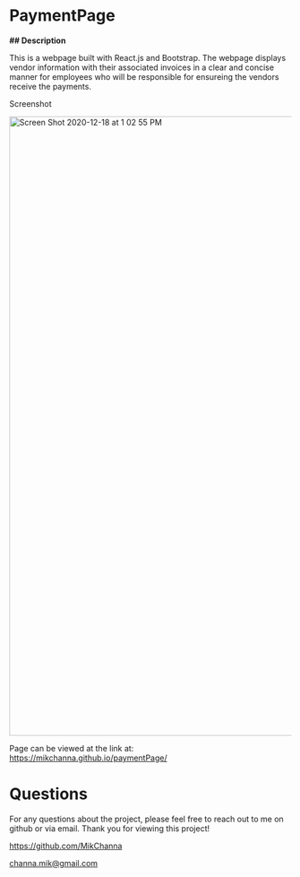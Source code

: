 # PaymentPage 


**## Description**

This is a webpage built with React.js and Bootstrap.  The webpage displays vendor information with their associated invoices in a clear and concise manner for employees who will  be responsible for ensureing the vendors receive the payments.  

Screenshot

<img width="1105" alt="Screen Shot 2020-12-18 at 1 02 55 PM" src="https://user-images.githubusercontent.com/61893686/102646424-0308a300-4132-11eb-8404-95eabfc1cd4e.png">




Page can be viewed at the link at: 
https://mikchanna.github.io/paymentPage/ 



# Questions

For any questions about the project, please feel free to reach out to me on github or via email.  Thank you for viewing this project!

https://github.com/MikChanna

channa.mik@gmail.com
